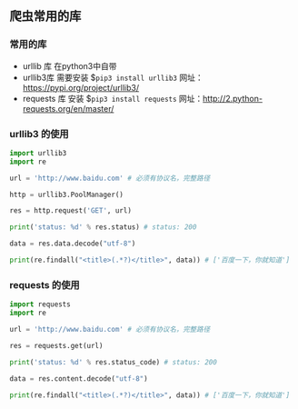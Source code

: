 爬虫常用的库
---

### 常用的库

- urllib 库 在python3中自带
- urllib3库 需要安装 $`pip3 install urllib3` 网址：https://pypi.org/project/urllib3/
- requests 库 安装 $`pip3 install requests` 网址：http://2.python-requests.org/en/master/

### urllib3 的使用

```python
import urllib3
import re

url = 'http://www.baidu.com' # 必须有协议名，完整路径

http = urllib3.PoolManager()

res = http.request('GET', url)

print('status: %d' % res.status) # status: 200

data = res.data.decode("utf-8")

print(re.findall("<title>(.*?)</title>", data)) # ['百度一下，你就知道']
```

### requests 的使用

```python
import requests
import re

url = 'http://www.baidu.com' # 必须有协议名，完整路径

res = requests.get(url)

print('status: %d' % res.status_code) # status: 200

data = res.content.decode("utf-8")

print(re.findall("<title>(.*?)</title>", data)) # ['百度一下，你就知道']
```